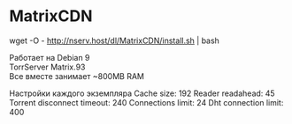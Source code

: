 # MatrixCDN
wget -O - http://nserv.host/dl/MatrixCDN/install.sh | bash

Работает на Debian 9<br>
TorrServer Matrix.93<br>
Все вместе занимает ~800MB RAM


Настройки каждого экземпляра 
Cache size: 192
Reader readahead: 45
Torrent disconnect timeout: 240
Connections limit: 24
Dht connection limit: 400
